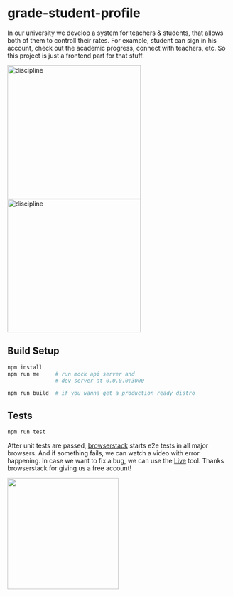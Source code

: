 # grade-student-profile

In our university we develop a system for teachers & students, that allows both of them to controll their rates. For example, student can sign in his account, check out the academic progress, connect with teachers, etc. So this project is just a frontend part for that stuff.

<img src="http://i.imgur.com/2RCNLdZ.png" alt="discipline" width="300"/>
<img src="http://i.imgur.com/ExJIvYq.png" alt="discipline" width="300"/>

## Build Setup

``` bash
npm install
npm run me     # run mock api server and
               # dev server at 0.0.0.0:3000

npm run build  # if you wanna get a production ready distro
```

## Tests

```bash
npm run test
```

After unit tests are passed, [browserstack](http://browserstack.com) starts e2e tests in all major browsers. And if something fails, we can watch a video with error happening. In case we want to fix a bug, we can use the [Live](https://www.browserstack.com/start) tool. Thanks browserstack for giving us a free account!

[<img src="https://d3but80xmlhqzj.cloudfront.net/production/images/static/logo.svg" alt="" width="250">](http://browserstack.com)
